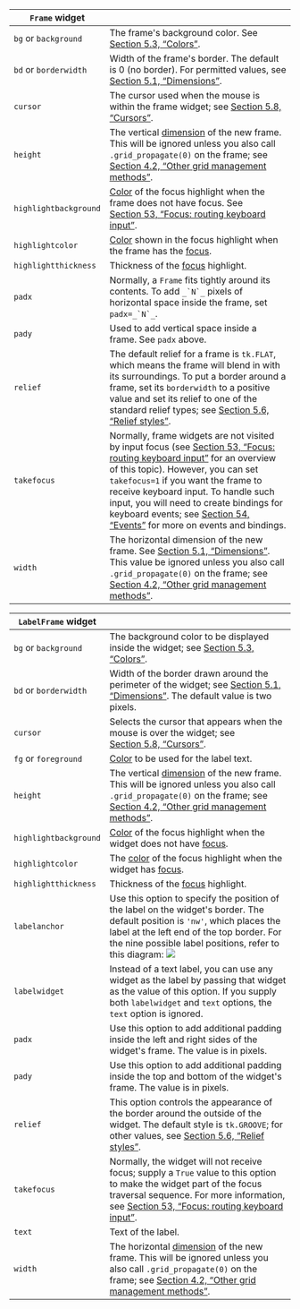 |`Frame` widget||
|--|--|
| `bg` or `background` | The frame's background color. See [Section 5.3, “Colors”](http://infohost.nmt.edu/tcc/help/pubs/tkinter/web/colors.html "5.3. Colors"). |
| `bd` or `borderwidth` | Width of the frame's border. The default is 0 (no border). For permitted values, see [Section 5.1, “Dimensions”](http://infohost.nmt.edu/tcc/help/pubs/tkinter/web/dimensions.html "5.1. Dimensions"). |
| `cursor` | The cursor used when the mouse is within the frame widget; see [Section 5.8, “Cursors”](http://infohost.nmt.edu/tcc/help/pubs/tkinter/web/cursors.html "5.8. Cursors"). |
| `height` | The vertical [dimension](http://infohost.nmt.edu/tcc/help/pubs/tkinter/web/dimensions.html "5.1. Dimensions") of the new frame. This will be ignored unless you also call `.grid_propagate(0)` on the frame; see [Section 4.2, “Other grid management methods”](http://infohost.nmt.edu/tcc/help/pubs/tkinter/web/grid-methods.html "4.2. Other grid management methods"). |
| `highlightbackground` | [Color](http://infohost.nmt.edu/tcc/help/pubs/tkinter/web/colors.html "5.3. Colors") of the focus highlight when the frame does not have focus. See [Section 53, “Focus: routing keyboard input”](http://infohost.nmt.edu/tcc/help/pubs/tkinter/web/focus.html "53. Focus: routing keyboard input"). |
| `highlightcolor` | [Color](http://infohost.nmt.edu/tcc/help/pubs/tkinter/web/colors.html "5.3. Colors") shown in the focus highlight when the frame has the [focus](http://infohost.nmt.edu/tcc/help/pubs/tkinter/web/focus.html "53. Focus: routing keyboard input"). |
| `highlightthickness` | Thickness of the [focus](http://infohost.nmt.edu/tcc/help/pubs/tkinter/web/focus.html "53. Focus: routing keyboard input") highlight. |
| `padx` | Normally, a `Frame` fits tightly around its contents. To add ``_`N`_`` pixels of horizontal space inside the frame, set ``padx=_`N`_``. |
| `pady` | Used to add vertical space inside a frame. See `padx` above. |
| `relief` | The default relief for a frame is `tk.FLAT`, which means the frame will blend in with its surroundings. To put a border around a frame, set its `borderwidth` to a positive value and set its relief to one of the standard relief types; see [Section 5.6, “Relief styles”](http://infohost.nmt.edu/tcc/help/pubs/tkinter/web/relief.html "5.6. Relief styles"). |
| `takefocus` | Normally, frame widgets are not visited by input focus (see [Section 53, “Focus: routing keyboard input”](http://infohost.nmt.edu/tcc/help/pubs/tkinter/web/focus.html "53. Focus: routing keyboard input") for an overview of this topic). However, you can set `takefocus=1` if you want the frame to receive keyboard input. To handle such input, you will need to create bindings for keyboard events; see [Section 54, “Events”](http://infohost.nmt.edu/tcc/help/pubs/tkinter/web/events.html "54. Events: responding to stimuli") for more on events and bindings. |
| `width` | The horizontal dimension of the new frame. See [Section 5.1, “Dimensions”](http://infohost.nmt.edu/tcc/help/pubs/tkinter/web/dimensions.html "5.1. Dimensions"). This value be ignored unless you also call `.grid_propagate(0)` on the frame; see [Section 4.2, “Other grid management methods”](http://infohost.nmt.edu/tcc/help/pubs/tkinter/web/grid-methods.html "4.2. Other grid management methods"). |



|`LabelFrame` widget ||
|--|--|
| `bg` or `background` | The background color to be displayed inside the widget; see [Section 5.3, “Colors”](http://infohost.nmt.edu/tcc/help/pubs/tkinter/web/colors.html "5.3. Colors"). |
| `bd` or `borderwidth` | Width of the border drawn around the perimeter of the widget; see [Section 5.1, “Dimensions”](http://infohost.nmt.edu/tcc/help/pubs/tkinter/web/dimensions.html "5.1. Dimensions"). The default value is two pixels. |
| `cursor` | Selects the cursor that appears when the mouse is over the widget; see [Section 5.8, “Cursors”](http://infohost.nmt.edu/tcc/help/pubs/tkinter/web/cursors.html "5.8. Cursors"). |
| `fg` or `foreground` | [Color](http://infohost.nmt.edu/tcc/help/pubs/tkinter/web/colors.html "5.3. Colors") to be used for the label text. |
| `height` | The vertical [dimension](http://infohost.nmt.edu/tcc/help/pubs/tkinter/web/dimensions.html "5.1. Dimensions") of the new frame. This will be ignored unless you also call `.grid_propagate(0)` on the frame; see [Section 4.2, “Other grid management methods”](http://infohost.nmt.edu/tcc/help/pubs/tkinter/web/grid-methods.html "4.2. Other grid management methods"). |
| `highlightbackground` | [Color](http://infohost.nmt.edu/tcc/help/pubs/tkinter/web/colors.html "5.3. Colors") of the focus highlight when the widget does not have [focus](http://infohost.nmt.edu/tcc/help/pubs/tkinter/web/focus.html "53. Focus: routing keyboard input"). |
| `highlightcolor` | The [color](http://infohost.nmt.edu/tcc/help/pubs/tkinter/web/colors.html "5.3. Colors") of the focus highlight when the widget has [focus](http://infohost.nmt.edu/tcc/help/pubs/tkinter/web/focus.html "53. Focus: routing keyboard input"). |
| `highlightthickness` | Thickness of the [focus](http://infohost.nmt.edu/tcc/help/pubs/tkinter/web/focus.html "53. Focus: routing keyboard input") highlight. |
| `labelanchor` | Use this option to specify the position of the label on the widget's border. The default position is `'nw'`, which places the label at the left end of the top border. For the nine possible label positions, refer to this diagram: ![](http://www.nmt.edu/tcc/help/pubs/tkinter/img/labelanchor.png) |
| `labelwidget` | Instead of a text label, you can use any widget as the label by passing that widget as the value of this option. If you supply both `labelwidget` and `text` options, the `text` option is ignored. |
| `padx` | Use this option to add additional padding inside the left and right sides of the widget's frame. The value is in pixels. |
| `pady` | Use this option to add additional padding inside the top and bottom of the widget's frame. The value is in pixels. |
| `relief` | This option controls the appearance of the border around the outside of the widget. The default style is `tk.GROOVE`; for other values, see [Section 5.6, “Relief styles”](http://infohost.nmt.edu/tcc/help/pubs/tkinter/web/relief.html "5.6. Relief styles"). |
| `takefocus` | Normally, the widget will not receive focus; supply a `True` value to this option to make the widget part of the focus traversal sequence. For more information, see [Section 53, “Focus: routing keyboard input”](http://infohost.nmt.edu/tcc/help/pubs/tkinter/web/focus.html "53. Focus: routing keyboard input"). |
| `text` | Text of the label. |
| `width` | The horizontal [dimension](http://infohost.nmt.edu/tcc/help/pubs/tkinter/web/dimensions.html "5.1. Dimensions") of the new frame. This will be ignored unless you also call `.grid_propagate(0)` on the frame; see [Section 4.2, “Other grid management methods”](http://infohost.nmt.edu/tcc/help/pubs/tkinter/web/grid-methods.html "4.2. Other grid management methods"). |